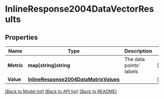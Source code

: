 # InlineResponse2004DataVectorResults

## Properties

Name | Type | Description | Notes
------------ | ------------- | ------------- | -------------
**Metric** | **map[string]string** | The data points&#39; labels | [optional] 
**Value** | [**InlineResponse2004DataMatrixValues**](inline_response_200_4_data_matrix_values.md) |  | [optional] 

[[Back to Model list]](../README.md#documentation-for-models) [[Back to API list]](../README.md#documentation-for-api-endpoints) [[Back to README]](../README.md)


